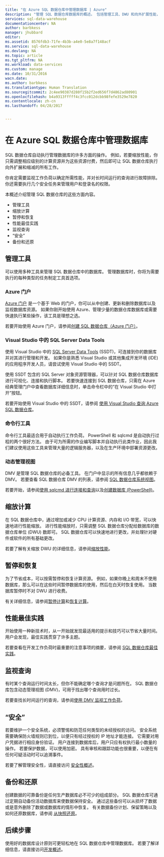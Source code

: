 ```yaml
---
title: "在 Azure SQL 数据仓库中管理数据库 | Azure"
description: "管理 SQL 数据仓库数据库的概述。 包括管理工具、DWU 和向外扩展性能，对查询性能进行故障排除，建立良好的安全策略，以及从数据损坏或区域中断还原数据库。"
services: sql-data-warehouse
documentationcenter: NA
author: barbkess
manager: jhubbard
editor: 
ms.assetid: 8576fdb3-71fe-4b3b-a4e0-5e8a7f148acf
ms.service: sql-data-warehouse
ms.devlang: NA
ms.topic: article
ms.tgt_pltfrm: NA
ms.workload: data-services
ms.custom: manage
ms.date: 10/31/2016
wacn.date: 
ms.author: barbkess
ms.translationtype: Human Translation
ms.sourcegitcommit: 2c4ee90387d280f15b2f2ed656f7d4862ad80901
ms.openlocfilehash: b4a9313fffff4c3fcc012dcbb98fefe3529e7820
ms.contentlocale: zh-cn
ms.lasthandoff: 04/28/2017


---
```


# <a name="manage-databases-in-azure-sql-data-warehouse"></a>在 Azure SQL 数据仓库中管理数据库
SQL 数据仓库自动执行管理数据库的许多方面的操作。 例如，若要缩放性能，你只需调整相应级别的计算资源并为这些资源付费，然后即可让 SQL 数据仓库执行向外扩展和缩减的所有工作。

你肯定需要监视工作负荷以确定所需性能，并对长时间运行的查询进行故障排除。 你还需要执行几个安全任务来管理用户和登录名的权限。

本概述介绍管理 SQL 数据仓库的这些方面内容。

* 管理工具
* 缩放计算
* 暂停和恢复
* 性能最佳实践
* 监视查询
* “安全”
* 备份和还原

## <a name="management-tools"></a>管理工具
可以使用多种工具来管理 SQL 数据仓库中的数据库。 管理数据库时，你将为需要执行的每种类型的任务制定工具首选项。

### <a name="azure-portal"></a>Azure 门户
[Azure 门户][Azure portal] 是一个基于 Web 的门户，你可以从中创建、更新和删除数据库以及监视数据库资源。 如果你刚开始使用 Azure、管理少量的数据仓库数据库或需要快速执行某些操作，该工具是理想之选。

若要开始使用 Azure 门户，请参阅[创建 SQL 数据仓库（Azure 门户）][Create a SQL Data Warehouse (Azure portal)]。

### <a name="sql-server-data-tools-in-visual-studio"></a>Visual Studio 中的 SQL Server Data Tools
使用 Visual Studio 中的 [SQL Server Data Tools][SQL Server Data Tools] (SSDT)，可连接到你的数据库并对其进行管理和开发。 如果你是熟悉 Visual Studio 或其他集成开发环境 (IDE) 的应用程序开发人员，请尝试使用 Visual Studio 中的 SSDT。

使用 SSDT 包含的 SQL Server 对象资源管理器，可以针对 SQL 数据仓库数据库进行可视化、连接和执行脚本。 若要快速连接到 SQL 数据仓库，只需在 Azure 经典管理门户中查看数据库详细信息时，单击命令栏中的“在 Visual Studio 中打开”按钮。  

若要开始使用 Visual Studio 中的 SSDT，请参阅 [使用 Visual Studio 查询 Azure SQL 数据仓库][Query Azure SQL Data Warehouse with Visual Studio]。

### <a name="command-line-tools"></a>命令行工具
命令行工具最适合用于自动执行工作负荷。  PowerShell 和 sqlcmd 是自动执行过程的两个很好方法。  由于可为所需的作业编写脚本并自动执行此类作业，因此我们建议使用这些工具来管理大量的逻辑服务器，以及在生产环境中部署资源更改。

### <a name="dynamic-management-views"></a>动态管理视图
DMV 是管理 SQL 数据仓库的必备工具。 在门户中显示的所有信息几乎都依赖于 DMV。 若要查看 SQL 数据仓库 DMV 的列表，请参阅 [SQL 数据仓库系统视图][SQL Data Warehouse system views]。

若要开始，请参阅[使用 sqlcmd 进行连接和查询][Connect and query with sqlcmd]以及[创建数据库 (PowerShell)][Create a database (PowerShell)]。

## <a name="scale-compute"></a>缩放计算
在 SQL 数据仓库中，通过增加或减少 CPU 计算资源、内存和 I/O 带宽，可以快速地进行性能缩放。 进行性能缩放时，只需调整 SQL 数据仓库分配给数据库的数据仓库单位 (DWU) 数即可。 SQL 数据仓库可以快速地进行更改，并处理针对硬件或软件的所有基础更改。

若要了解有关缩放 DWU 的详细信息，请参阅[缩放性能]。

## <a name="pause-and-resume"></a>暂停和恢复
为了节省成本，可以按需暂停和恢复计算资源。 例如，如果你晚上和周末不使用数据库，那么可以在这些时间暂停数据库的使用，然后在白天时恢复使用。 当数据库暂停时不对 DWU 进行收费。

有关详细信息，请参阅[暂停计算][Pause compute]和[恢复计算][Resume compute]。

## <a name="performance-best-practices"></a>性能最佳实践
开始使用一种新技术时，从一开始就发现最适用的提示和技巧可以节省大量时间。  用户会发现，最佳实践贯穿了许多主题。

若要查看在开发工作负荷时最重要的注意事项的摘要，请参阅 [SQL 数据仓库最佳实践][SQL Data Warehouse Best Practices]。

## <a name="query-monitoring"></a>监视查询
有时某个查询运行时间太长，但你不能确定哪个查询才是问题所在。 SQL 数据仓库包含动态管理视图 (DMV)，可用于找出哪个查询用时过长。

若要查找长时间运行的查询，请参阅[使用 DMV 监视工作负荷][Monitor your workload using DMVs]。

## <a name="security"></a>“安全”
若要维护一个安全系统，必须警惕和防范任何类型的未经授权的访问。 安全系统需要确保防火墙规则已到位，以便只有经过授权的 IP 地址才能连接。 它需要对用户凭据进行相应身份验证。 用户连接到数据库后，用户只应有权执行最小数量的操作。 若要保护数据，可以使用加密。 具有审核和跟踪功能也很重要，以便在有任何可疑活动时可以追溯事件。

若要了解管理安全性，请直接访问 [安全性概述][Security overview]。

## <a name="backup-and-restore"></a>备份和还原
创建数据的可靠备份是任何生产数据库必不可少的组成部分。 SQL 数据仓库可通过定期自动备份活动数据库来使数据保持安全。 通过这些备份可以从损坏了数据或是意外删除了数据或数据库的情形中恢复。  有关数据备份计划、保留策略以及如何还原数据库，请参阅 [从快照还原][Restore from snapshot]。

## <a name="next-steps"></a>后续步骤
使用好的数据库设计原则可更轻松地在 SQL 数据仓库中管理数据库。 若要了解详细信息，请直接访问[开发概述][Development overview]。

<!--Image references-->

<!--Article references-->
[Create a SQL Data Warehouse (Azure Portal)]: sql-data-warehouse-get-started-provision.md
[Create a database (PowerShell)]: sql-data-warehouse-get-started-provision-powershell.md
[connection]: sql-data-warehouse-develop-connections.md
[Query Azure SQL Data Warehouse with Visual Studio]: sql-data-warehouse-query-visual-studio.md
[Connect and query with sqlcmd]: sql-data-warehouse-get-started-connect-sqlcmd.md
[Development overview]: sql-data-warehouse-overview-develop.md
[Monitor your workload using DMVs]: sql-data-warehouse-manage-monitor.md
[Pause compute]: sql-data-warehouse-manage-compute-overview.md#pause-compute-bk
[Restore from snapshot]: sql-data-warehouse-restore-database-overview.md
[Resume compute]: sql-data-warehouse-manage-compute-overview.md#resume-compute-bk
[缩放性能]: sql-data-warehouse-manage-compute-overview.md#scale-compute
[Security overview]: sql-data-warehouse-overview-manage-security.md
[SQL Data Warehouse Best Practices]: sql-data-warehouse-best-practices.md
[SQL Data Warehouse system views]: sql-data-warehouse-reference-tsql-system-views.md

<!--MSDN references-->
[SQL Server Data Tools]: https://msdn.microsoft.com/library/mt204009.aspx

<!--Other web references-->
[Azure portal]: http://portal.azure.cn/
